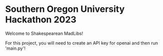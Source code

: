 # Southern Oregon University Hackathon 2023

Welcome to Shakespearean MadLibs!

For this project, you will need to create an API key for openai and then run 'main.py'!


